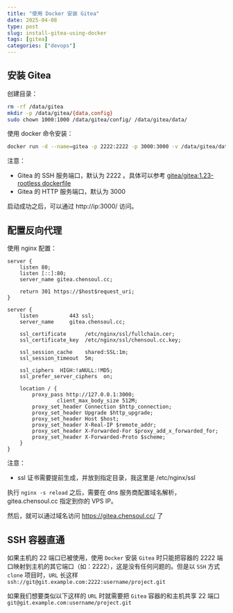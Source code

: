 ```yaml
---
title: "使用 Docker 安装 Gitea"
date: 2025-04-08
type: post
slug: install-gitea-using-docker
tags: [gitea]
categories: ["devops"]
---
```


## 安装 Gitea

创建目录：

```bash
rm -rf /data/gitea
mkdir -p /data/gitea/{data,config}
sudo chown 1000:1000 /data/gitea/config/ /data/gitea/data/
```

使用 docker 命令安装：

```bash
docker run -d --name=gitea -p 2222:2222 -p 3000:3000 -v /data/gitea/data://var/lib/gitea -v /data/gitea/config://etc/gitea --restart=always gitea/gitea:1.23.7-rootless
```

注意：

- Gitea 的 SSH 服务端口，默认为 2222 。具体可以参考 [gitea/gitea:1.23-rootless dockerfile](https://hub.docker.com/layers/gitea/gitea/1.23-rootless../../../static/images/sha256-5436192de9b42c7a1b3f456a3b19d58855a5c7959077258901f2f6a3b593af95)
- Gitea 的 HTTP 服务端口，默认为 3000

启动成功之后，可以通过 http://ip:3000/ 访问。

## 配置反向代理

使用 nginx 配置：

```nginx
server {
    listen 80;
    listen [::]:80;
    server_name gitea.chensoul.cc;

    return 301 https://$host$request_uri;
}

server {
    listen          443 ssl;
    server_name     gitea.chensoul.cc;

    ssl_certificate      /etc/nginx/ssl/fullchain.cer;
    ssl_certificate_key  /etc/nginx/ssl/chensoul.cc.key;

    ssl_session_cache    shared:SSL:1m;
    ssl_session_timeout  5m;

    ssl_ciphers  HIGH:!aNULL:!MD5;
    ssl_prefer_server_ciphers  on;

    location / {
        proxy_pass http://127.0.0.1:3000;
				client_max_body_size 512M;
        proxy_set_header Connection $http_connection;
        proxy_set_header Upgrade $http_upgrade;
        proxy_set_header Host $host;
        proxy_set_header X-Real-IP $remote_addr;
        proxy_set_header X-Forwarded-For $proxy_add_x_forwarded_for;
        proxy_set_header X-Forwarded-Proto $scheme;
    }
}
```

注意：

- ssl 证书需要提前生成，并放到指定目录，我这里是 /etc/nginx/ssl

执行 `nginx -s reload` 之后，需要在 dns 服务商配置域名解析，gitea.chensoul.cc 指定到你的 VPS IP。

然后，就可以通过域名访问 https://gitea.chensoul.cc/ 了

## SSH 容器直通

如果主机的 22 端口已被使用，使用 `Docker` 安装 `Gitea` 时只能把容器的 2222 端口映射到主机的其它端口（如：2222），这是没有任何问题的。但是以 `SSH` 方式 `clone` 项目时，`URL` 长这样
`ssh://git@git.example.com:2222:username/project.git`

如果我们想要类似以下这样的 `URL` 时就需要把 `Gitea` 容器的和主机共享 22 端口
`git@git.example.com:username/project.git`


